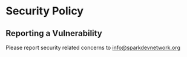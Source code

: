 # Security Policy

## Reporting a Vulnerability

Please report security related concerns to info@sparkdevnetwork.org
